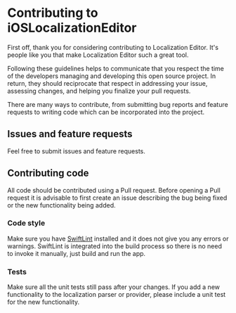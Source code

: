 # Contributing to iOSLocalizationEditor

First off, thank you for considering contributing to Localization Editor. It's people like you that make Localization Editor such a great tool.

Following these guidelines helps to communicate that you respect the time of the developers managing and developing this open source project. In return, they should reciprocate that respect in addressing your issue, assessing changes, and helping you finalize your pull requests.

There are many ways to contribute, from submitting bug reports and feature requests to writing code which can be incorporated into the project.

## Issues and feature requests

Feel free to submit issues and feature requests.

## Contributing code

All code should be contributed using a Pull request. Before opening a Pull request it is advisable to first create an issue describing the bug being fixed or the new functionality being added.

### Code style

Make sure you have [SwiftLint](https://github.com/realm/SwiftLint) installed and it does not give you any errors or warnings. SwiftLint is integrated into the build process so there is no need to invoke it manually, just build and run the app.

### Tests

Make sure all the unit tests still pass after your changes. If you add a new functionality to the localization parser or provider, please include a unit test for the new functionality.
